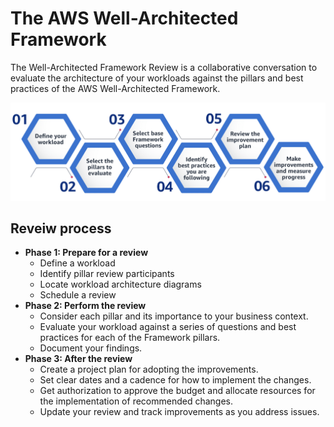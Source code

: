 # The AWS Well-Architected Framework

The Well-Architected Framework Review is a collaborative conversation to evaluate the architecture of your workloads against the pillars and best practices of the AWS Well-Architected Framework.

![.assets/WellArchitected/WellArchitected_20230715113053.png](.assets/WellArchitected/WellArchitected_20230715113053.png)

## Reveiw process

- **Phase 1: Prepare for a review**
  - Define a workload
  - Identify pillar review participants
  - Locate workload architecture diagrams
  - Schedule a review
- **Phase 2: Perform the review**
  - Consider each pillar and its importance to your business context.
  - Evaluate your workload against a series of questions and best practices for each of the Framework pillars.
  - Document your findings. 
- **Phase 3: After the review**
  - Create a project plan for adopting the improvements.
  - Set clear dates and a cadence for how to implement the changes.
  - Get authorization to approve the budget and allocate resources for the implementation of recommended changes.
  - Update your review and track improvements as you address issues.
